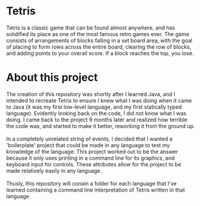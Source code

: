 # Tetris
Tetris is a classic game that can be found almost anywhere, and has solidified its place as one of the most famous retro games ever. The game consists of arrangements of blocks falling in a set board area, with the goal of placing to form rows across the entire board, clearing the row of blocks, and adding points to your overall score. If a block reaches the top, you lose. 
# About this project
The creation of this repository was shortly after I learned Java, and I intended to recreate Tetris to ensure I knew what I was doing when it came to Java (it was my first low-level language, and my first statically typed language). Evidently looking back on the code, I did not know what I was doing. I came back to the project 9 months later and realized how terrible the code was, and started to make it better, reworking it from the ground up.
<br />
<br />
In a completely unrelated string of events, I decided that I wanted a 'boilerplate' project that could be made in any language to test my knowledge of the language. This project worked out to be the answer because it only uses printing in a command line for its graphics, and keyboard input for controls. These attributes allow for the project to be made relatively easily in any language.
<br />
<br />
Thusly, this repository will conain a folder for each language that I've learned containing a command line interpretation of Tetris written in that language.